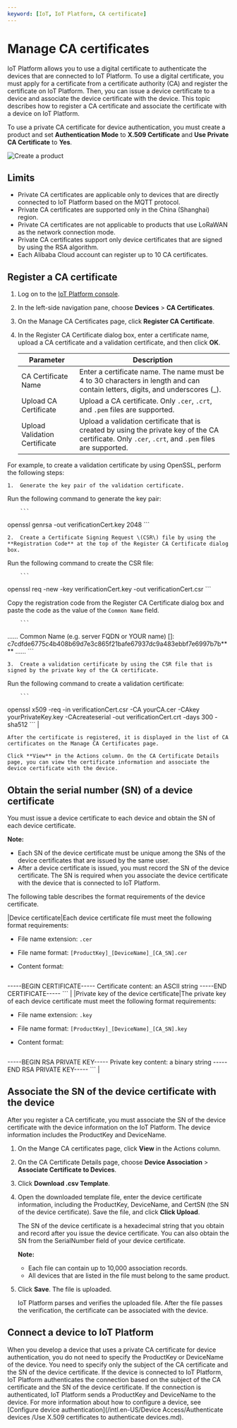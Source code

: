 ```yaml
---
keyword: [IoT, IoT Platform, CA certificate]
---
```


# Manage CA certificates

IoT Platform allows you to use a digital certificate to authenticate the devices that are connected to IoT Platform. To use a digital certificate, you must apply for a certificate from a certificate authority \(CA\) and register the certificate on IoT Platform. Then, you can issue a device certificate to a device and associate the device certificate with the device. This topic describes how to register a CA certificate and associate the certificate with a device on IoT Platform.

To use a private CA certificate for device authentication, you must create a product and set **Authentication Mode** to **X.509 Certificate** and **Use Private CA Certificate** to **Yes**.

![Create a product](https://static-aliyun-doc.oss-accelerate.aliyuncs.com/assets/img/en-US/9907707061/p162333.png)

## Limits

-   Private CA certificates are applicable only to devices that are directly connected to IoT Platform based on the MQTT protocol.
-   Private CA certificates are supported only in the China \(Shanghai\) region.
-   Private CA certificates are not applicable to products that use LoRaWAN as the network connection mode.
-   Private CA certificates support only device certificates that are signed by using the RSA algorithm.
-   Each Alibaba Cloud account can register up to 10 CA certificates.

## Register a CA certificate

1.  Log on to the [IoT Platform console](http://iot.console.aliyun.com/).

2.  In the left-side navigation pane, choose **Devices** \> **CA Certificates**.

3.  On the Manage CA Certificates page, click **Register CA Certificate**.

4.  In the Register CA Certificate dialog box, enter a certificate name, upload a CA certificate and a validation certificate, and then click **OK**.

    |Parameter|Description|
    |---------|-----------|
    |CA Certificate Name|Enter a certificate name. The name must be 4 to 30 characters in length and can contain letters, digits, and underscores \(\_\).|
    |Upload CA Certificate|Upload a CA certificate. Only `.cer`, `.crt`, and `.pem` files are supported. |
    |Upload Validation Certificate|Upload a validation certificate that is created by using the private key of the CA certificate. Only `.cer`, `.crt`, and `.pem` files are supported.

For example, to create a validation certificate by using OpenSSL, perform the following steps:

    1.  Generate the key pair of the validation certificate.

Run the following command to generate the key pair:

        ```
openssl genrsa -out verificationCert.key 2048
        ```

    2.  Create a Certificate Signing Request \(CSR\) file by using the **Registration Code** at the top of the Register CA Certificate dialog box.

Run the following command to create the CSR file:

        ```
openssl req -new -key verificationCert.key -out verificationCert.csr
        ```

Copy the registration code from the Register CA Certificate dialog box and paste the code as the value of the `Common Name` field.

        ```
……
Common Name (e.g. server FQDN or YOUR name) []: c7cdfde6775c4b408b69d7e3c865f21bafe67937dc9a483ebbf7e6997b7b****
……
        ```

    3.  Create a validation certificate by using the CSR file that is signed by the private key of the CA certificate.

Run the following command to create a validation certificate:

        ```
openssl x509 -req -in verificationCert.csr -CA yourCA.cer -CAkey yourPrivateKey.key -CAcreateserial -out verificationCert.crt -days 300 -sha512
        ``` |

    After the certificate is registered, it is displayed in the list of CA certificates on the Manage CA Certificates page.

    Click **View** in the Actions column. On the CA Certificate Details page, you can view the certificate information and associate the device certificate with the device.


## Obtain the serial number \(SN\) of a device certificate

You must issue a device certificate to each device and obtain the SN of each device certificate.

**Note:**

-   Each SN of the device certificate must be unique among the SNs of the device certificates that are issued by the same user.
-   After a device certificate is issued, you must record the SN of the device certificate. The SN is required when you associate the device certificate with the device that is connected to IoT Platform.

The following table describes the format requirements of the device certificate.

|Device certificate|Each device certificate file must meet the following format requirements:

-   File name extension: `.cer`
-   File name format: `[ProductKey]_[DeviceName]_[CA_SN].cer`
-   Content format:

    ```
-----BEGIN CERTIFICATE-----
Certificate content: an ASCII string
-----END CERTIFICATE-----
    ``` |
|Private key of the device certificate|The private key of each device certificate must meet the following format requirements:

-   File name extension: `.key`
-   File name format: `[ProductKey]_[DeviceName]_[CA_SN].key`
-   Content format:

    ```
-----BEGIN RSA PRIVATE KEY-----
Private key content: a binary string
-----END RSA PRIVATE KEY-----
    ``` |

## Associate the SN of the device certificate with the device

After you register a CA certificate, you must associate the SN of the device certificate with the device information on the IoT Platform. The device information includes the ProductKey and DeviceName.

1.  On the Mange CA certificates page, click **View** in the Actions column.

2.  On the CA Certificate Details page, choose **Device Association** \> **Associate Certificate to Devices**.

3.  Click **Download .csv Template**.

4.  Open the downloaded template file, enter the device certificate information, including the ProductKey, DeviceName, and CertSN \(the SN of the device certificate\). Save the file, and click **Click Upload**.

    The SN of the device certificate is a hexadecimal string that you obtain and record after you issue the device certificate. You can also obtain the SN from the SerialNumber field of your device certificate.

    **Note:**

    -   Each file can contain up to 10,000 association records.
    -   All devices that are listed in the file must belong to the same product.
5.  Click **Save**. The file is uploaded.

    IoT Platform parses and verifies the uploaded file. After the file passes the verification, the certificate can be associated with the device.


## Connect a device to IoT Platform

When you develop a device that uses a private CA certificate for device authentication, you do not need to specify the ProductKey or DeviceName of the device. You need to specify only the subject of the CA certificate and the SN of the device certificate. If the device is connected to IoT Platform, IoT Platform authenticates the connection based on the subject of the CA certificate and the SN of the device certificate. If the connection is authenticated, IoT Platform sends a ProductKey and DeviceName to the device. For more information about how to configure a device, see [Configure device authentication](/intl.en-US/Device Access/Authenticate devices /Use X.509 certificates to authenticate devices.md).

